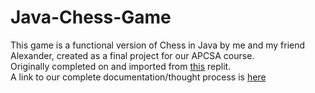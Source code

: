 # Java-Chess-Game
This game is a functional version of Chess in Java by me and my friend Alexander, created as a final project for our APCSA course.  
Originally completed on and imported from [this](replit.com/@AlexanderDollim/CS-30-Final-Project) replit.  
A link to our complete documentation/thought process is [here](https://docs.google.com/presentation/d/1lddTpQ9SLM2KYYg1c1bzOtPhnxh7JlyH/edit?usp=sharing&ouid=114132831843916633131&rtpof=true&sd=true)
